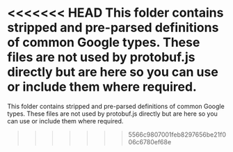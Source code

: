 <<<<<<< HEAD
This folder contains stripped and pre-parsed definitions of common Google types. These files are not used by protobuf.js directly but are here so you can use or include them where required.
=======
This folder contains stripped and pre-parsed definitions of common Google types. These files are not used by protobuf.js directly but are here so you can use or include them where required.
>>>>>>> 5566c9807001feb8297656be21f006c6780ef68e
